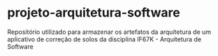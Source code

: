 # projeto-arquitetura-software
Repositório utilizado para armazenar os artefatos da arquitetura de um aplicativo de correção de solos da disciplina IF67K - Arquitetura de Software
